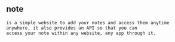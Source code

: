 ## note
	is a simple website to add your notes and access them anytime anywhere, it also provides an API so that you can
	access your note within any website, any app through it.